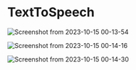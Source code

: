 # TextToSpeech
![Screenshot from 2023-10-15 00-13-54](https://github.com/Anudeep02/TextToSpeech/assets/74246826/107c444b-ee69-4d3d-931b-905710e98285)

![Screenshot from 2023-10-15 00-14-16](https://github.com/Anudeep02/TextToSpeech/assets/74246826/818d53a1-bd79-43af-9ec8-edb6f479f67d)

![Screenshot from 2023-10-15 00-14-30](https://github.com/Anudeep02/TextToSpeech/assets/74246826/4cc9a439-d4bb-48da-9303-740672a07034)
